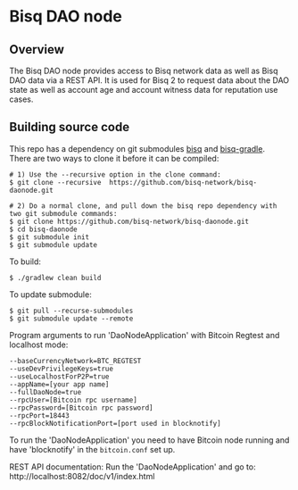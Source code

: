 # Bisq DAO node

## Overview

The Bisq DAO node provides access to Bisq network data as well as Bisq DAO data via a REST API.
It is used for Bisq 2 to request data about the DAO state as well as account age and account witness data for reputation use cases.


## Building source code

This repo has a dependency on git submodules [bisq](https://github.com/bisq-network/bisq)
and [bisq-gradle](https://github.com/bisq-network/bisq-gradle).  
There are two ways to clone it before it can be compiled:

```
# 1) Use the --recursive option in the clone command:
$ git clone --recursive  https://github.com/bisq-network/bisq-daonode.git

# 2) Do a normal clone, and pull down the bisq repo dependency with two git submodule commands:
$ git clone https://github.com/bisq-network/bisq-daonode.git
$ cd bisq-daonode
$ git submodule init
$ git submodule update
```

To build:

```
$ ./gradlew clean build
```

To update submodule:
```
$ git pull --recurse-submodules
$ git submodule update --remote
```


Program arguments to run 'DaoNodeApplication' with Bitcoin Regtest and localhost mode:
```
--baseCurrencyNetwork=BTC_REGTEST 
--useDevPrivilegeKeys=true 
--useLocalhostForP2P=true 
--appName=[your app name]
--fullDaoNode=true 
--rpcUser=[Bitcoin rpc username] 
--rpcPassword=[Bitcoin rpc password] 
--rpcPort=18443 
--rpcBlockNotificationPort=[port used in blocknotify]
```

To run the 'DaoNodeApplication' you need to have Bitcoin node running and have 'blocknotify' in the `bitcoin.conf` set up.

REST API documentation:
Run the 'DaoNodeApplication' and go to:
http://localhost:8082/doc/v1/index.html